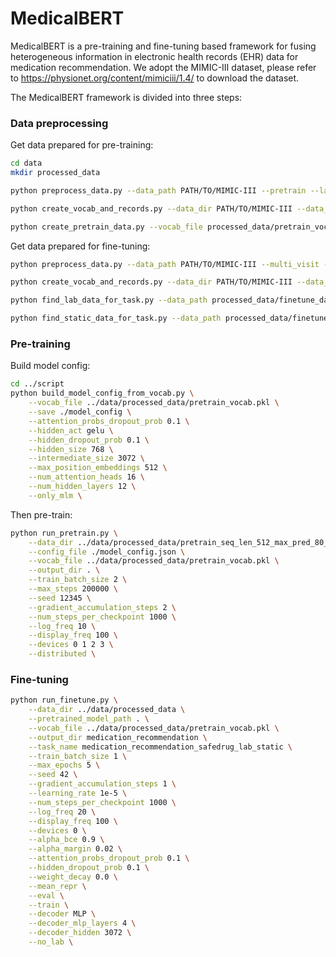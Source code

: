 # MedicalBERT

MedicalBERT is a pre-training and fine-tuning based framework for fusing heterogeneous information in electronic health records (EHR) data for medication recommendation. We adopt the MIMIC-III dataset, please refer to  https://physionet.org/content/mimiciii/1.4/ to download the dataset.

The MedicalBERT framework is divided into three steps: 

### Data preprocessing

Get data prepared for pre-training:

```bash
cd data
mkdir processed_data

python preprocess_data.py --data_path PATH/TO/MIMIC-III --pretrain --labevents --static --save processed_data/pretrain

python create_vocab_and_records.py --data_dir PATH/TO/MIMIC-III --data_path processed_data/pretrain_data.pkl --pretrain --first_day --inner_temporal --save processed_data/pretrain

python create_pretrain_data.py --vocab_file processed_data/pretrain_vocab.pkl --input_id_file processed_data/pretrain_id_data.txt --static_prob 0 --lab_prob 0 --value_prob 0 --flag_prob 0 --dupe_factor 30 --save processed_data/pretrain
```

Get data prepared for fine-tuning:

```bash
python preprocess_data.py --data_path PATH/TO/MIMIC-III --multi_visit --save processed_data/finetune

python create_vocab_and_records.py --data_dir PATH/TO/MIMIC-III --data_path processed_data/finetune_data.pkl --save processed_data/finetune 

python find_lab_data_for_task.py --data_path processed_data/finetune_data.pkl --data_dir PATH/TO/MIMIC-III --save processed_data/finetune_lab

python find_static_data_for_task.py --data_path processed_data/finetune_data.pkl --static_data_path processed_data/pretrain_data.pkl --save processed_data/safedrug_lab_static
```

### Pre-training

Build model config:

``` bash
cd ../script
python build_model_config_from_vocab.py \
    --vocab_file ../data/processed_data/pretrain_vocab.pkl \
    --save ./model_config \
    --attention_probs_dropout_prob 0.1 \
    --hidden_act gelu \
    --hidden_dropout_prob 0.1 \
    --hidden_size 768 \
    --intermediate_size 3072 \
    --max_position_embeddings 512 \
    --num_attention_heads 16 \
    --num_hidden_layers 12 \
    --only_mlm \
```

Then pre-train:

```bash
python run_pretrain.py \
    --data_dir ../data/processed_data/pretrain_seq_len_512_max_pred_80_mlm_prob_0.15_random_seed_12345_dupe_30 \
    --config_file ./model_config.json \
    --vocab_file ../data/processed_data/pretrain_vocab.pkl \
    --output_dir . \
    --train_batch_size 2 \
    --max_steps 200000 \
    --seed 12345 \
    --gradient_accumulation_steps 2 \
    --num_steps_per_checkpoint 1000 \
    --log_freq 10 \
    --display_freq 100 \
    --devices 0 1 2 3 \
    --distributed \
```

### Fine-tuning

```bash
python run_finetune.py \
    --data_dir ../data/processed_data \
    --pretrained_model_path . \
    --vocab_file ../data/processed_data/pretrain_vocab.pkl \
    --output_dir medication_recommendation \
    --task_name medication_recommendation_safedrug_lab_static \
    --train_batch_size 1 \
    --max_epochs 5 \
    --seed 42 \
    --gradient_accumulation_steps 1 \
    --learning_rate 1e-5 \
    --num_steps_per_checkpoint 1000 \
    --log_freq 20 \
    --display_freq 100 \
    --devices 0 \
    --alpha_bce 0.9 \
    --alpha_margin 0.02 \
    --attention_probs_dropout_prob 0.1 \
    --hidden_dropout_prob 0.1 \
    --weight_decay 0.0 \
    --mean_repr \
    --eval \
    --train \
    --decoder MLP \
    --decoder_mlp_layers 4 \
    --decoder_hidden 3072 \
    --no_lab \
```

